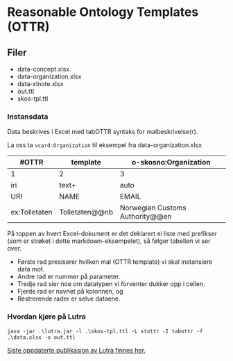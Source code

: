 # Reasonable Ontology Templates (OTTR)

## Filer
- data-concept.xlsx
- data-organization.xlsx
- data-xlnote.xlsx
- out.ttl
- skos-tpl.ttl

### Instansdata
Data beskrives i Excel med tabOTTR syntaks for malbeskrivelse(r).

La oss ta `vcard:Organization` til eksempel fra data-organization.xlsx

| #OTTR | template                | o-skosno:Organization |
|-------|-------------------------|-----------------------|
| 1     | 2                       | 3                     |
| iri   | text+                   | auto                  |
| URI   | NAME                    | EMAIL                 |
| ex:Tolletaten | Tolletaten@@nb | Norwegian Customs Authority@@en | postmottak@toll.no |

På toppen av hvert Excel-dokument er det deklarert ei liste med prefikser (som er strøket i dette markdown-eksempelet), så følger tabellen vi ser over.

- Første rad presiserer hvilken mal (OTTR template) vi skal instansiere data mot.
- Andre rad er nummer på parameter.
- Tredje rad sier noe om datatypen vi forventer dukker opp i cellen.
- Fjerde rad er navnet på kolonnen, og
- Restrerende rader er selve dataene.


### Hvordan kjøre på Lutra
`java -jar .\lutra.jar -l .\skos-tpl.ttl -L stottr -I tabottr -f .\data.xlsx -o out.ttl`

[Siste oppdaterte publikasjon av Lutra finnes her.](https://gitlab.com/ottr/lutra/lutra)
